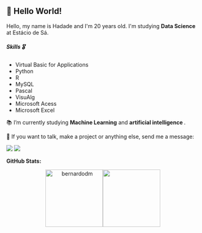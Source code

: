 ## 👋 Hello World!

<p align="left"> 
  Hello, my name is Hadade and I'm 20 years old.
  I'm studying <strong>Data Science</strong> at Estácio de Sá.
</p>

<!-- <img src="images/image.png" min-width="300px" max-width="300px" width="300px" align="right"> -->

<p align="left"> 
<h5>Skills 🎖</h5>

<ul>
<li>Virtual Basic for Applications</li>
<li>Python</li>
<li>R</li>
<li>MySQL</li>
<li>Pascal</li>
<li>VisuAlg</li>
<li>Microsoft Acess</li>
<li>Microsoft Excel</li>
</ul>
</p>

<p align="left">
  📚 I’m currently studying <strong>Machine Learning</strong> and <strong>artificial intelligence
</strong>.
</p>

<!-- <p align="left"> 
  🚩 <strong>Future Goals</strong>:I delve deeper into Deep learning and Machine Learning, I managed to complete my projects using artificial intelligence.
</p> -->

<p align="left">
  💌 If you want to talk, make a project or anything else, send me a message:
</p>

<p align="left">
  <a href="mailto:nathanhadade750@gmail.com" alt="Gmail">
  <img src="https://img.shields.io/badge/-Gmail-FF0000?style=for-the-badge&labelColor=FF0000&logo=gmail&logoColor=white&link=nathanhadade750@gmail.com" /></a>

  <a href="https://www.linkedin.com/in/bernardo-duarte-a7300b15a/" alt="Linkedin">
  <img src="https://img.shields.io/badge/-Linkedin-0e76a8?style=for-the-badge&logo=Linkedin&logoColor=white&link=https://www.linkedin.com/in/hadade-undefined-581a99287//"/></a>
</p>  

**GitHub Stats:**

<p align="center">
<img align="" height='150px' src="https://github-readme-stats.vercel.app/api?username=bernardodm&hide_title=true&show_icons=true&theme=gotham" alt="bernardodm" /><img align="" height='150px' src="https://github-readme-stats.vercel.app/api/top-langs/?username=bernardodm&hide_title=false&layout=compact&theme=gotham&count_private=true" />
</p>
